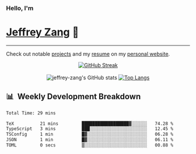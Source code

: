 
### Hello, I'm 
# [Jeffrey Zang](https://www.linkedin.com/in/jeffreyzang/) 🦀

---

Check out notable [projects](https://jeffz.dev/projects) and my [resume](https://jeffz.dev/resume) on my [personal website](https://jeffz.dev/).

<div align = 'center'>

[![GitHub Streak](https://github-readme-streak-stats.herokuapp.com/?user=jeffrey-zang&theme=tokyonight)](https://git.io/streak-stats)
<br></br>
![jeffrey-zang's GitHub stats](https://github-readme-stats.vercel.app/api?username=jeffrey-zang&show_icons=true&theme=tokyonight&hide_rank=true&hide=stars) 
[![Top Langs](https://github-readme-stats.vercel.app/api/top-langs/?username=jeffrey-zang&hide=ShaderLab,HLSL&layout=compact&theme=tokyonight)](https://github.com/anuraghazra/github-readme-stats)

</div>

## 📊 &nbsp;Weekly Development Breakdown
<!--START_SECTION:waka-->

```txt
Total Time: 29 mins

TeX          21 mins         ██████████████████▓░░░░░░   74.28 %
TypeScript   3 mins          ███░░░░░░░░░░░░░░░░░░░░░░   12.45 %
TSConfig     1 min           █▓░░░░░░░░░░░░░░░░░░░░░░░   06.28 %
JSON         1 min           █▓░░░░░░░░░░░░░░░░░░░░░░░   06.11 %
TOML         0 secs          ▒░░░░░░░░░░░░░░░░░░░░░░░░   00.88 %
```

<!--END_SECTION:waka-->

